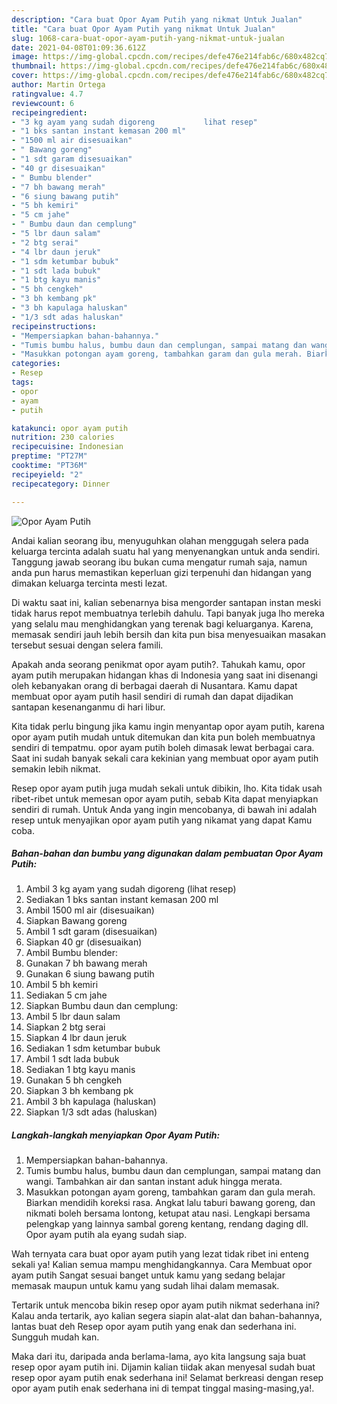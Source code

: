 ```yaml
---
description: "Cara buat Opor Ayam Putih yang nikmat Untuk Jualan"
title: "Cara buat Opor Ayam Putih yang nikmat Untuk Jualan"
slug: 1068-cara-buat-opor-ayam-putih-yang-nikmat-untuk-jualan
date: 2021-04-08T01:09:36.612Z
image: https://img-global.cpcdn.com/recipes/defe476e214fab6c/680x482cq70/opor-ayam-putih-foto-resep-utama.jpg
thumbnail: https://img-global.cpcdn.com/recipes/defe476e214fab6c/680x482cq70/opor-ayam-putih-foto-resep-utama.jpg
cover: https://img-global.cpcdn.com/recipes/defe476e214fab6c/680x482cq70/opor-ayam-putih-foto-resep-utama.jpg
author: Martin Ortega
ratingvalue: 4.7
reviewcount: 6
recipeingredient:
- "3 kg ayam yang sudah digoreng           lihat resep"
- "1 bks santan instant kemasan 200 ml"
- "1500 ml air disesuaikan"
- " Bawang goreng"
- "1 sdt garam disesuaikan"
- "40 gr disesuaikan"
- " Bumbu blender"
- "7 bh bawang merah"
- "6 siung bawang putih"
- "5 bh kemiri"
- "5 cm jahe"
- " Bumbu daun dan cemplung"
- "5 lbr daun salam"
- "2 btg serai"
- "4 lbr daun jeruk"
- "1 sdm ketumbar bubuk"
- "1 sdt lada bubuk"
- "1 btg kayu manis"
- "5 bh cengkeh"
- "3 bh kembang pk"
- "3 bh kapulaga haluskan"
- "1/3 sdt adas haluskan"
recipeinstructions:
- "Mempersiapkan bahan-bahannya."
- "Tumis bumbu halus, bumbu daun dan cemplungan, sampai matang dan wangi. Tambahkan air dan santan instant aduk hingga merata."
- "Masukkan potongan ayam goreng, tambahkan garam dan gula merah. Biarkan mendidih koreksi rasa. Angkat lalu taburi bawang goreng, dan nikmati boleh bersama lontong, ketupat atau nasi. Lengkapi bersama pelengkap yang lainnya sambal goreng kentang, rendang daging dll. Opor ayam putih ala eyang sudah siap."
categories:
- Resep
tags:
- opor
- ayam
- putih

katakunci: opor ayam putih 
nutrition: 230 calories
recipecuisine: Indonesian
preptime: "PT27M"
cooktime: "PT36M"
recipeyield: "2"
recipecategory: Dinner

---
```



![Opor Ayam Putih](https://img-global.cpcdn.com/recipes/defe476e214fab6c/680x482cq70/opor-ayam-putih-foto-resep-utama.jpg)

Andai kalian seorang ibu, menyuguhkan olahan menggugah selera pada keluarga tercinta adalah suatu hal yang menyenangkan untuk anda sendiri. Tanggung jawab seorang ibu bukan cuma mengatur rumah saja, namun anda pun harus memastikan keperluan gizi terpenuhi dan hidangan yang dimakan keluarga tercinta mesti lezat.

Di waktu  saat ini, kalian sebenarnya bisa mengorder santapan instan meski tidak harus repot membuatnya terlebih dahulu. Tapi banyak juga lho mereka yang selalu mau menghidangkan yang terenak bagi keluarganya. Karena, memasak sendiri jauh lebih bersih dan kita pun bisa menyesuaikan masakan tersebut sesuai dengan selera famili. 



Apakah anda seorang penikmat opor ayam putih?. Tahukah kamu, opor ayam putih merupakan hidangan khas di Indonesia yang saat ini disenangi oleh kebanyakan orang di berbagai daerah di Nusantara. Kamu dapat membuat opor ayam putih hasil sendiri di rumah dan dapat dijadikan santapan kesenanganmu di hari libur.

Kita tidak perlu bingung jika kamu ingin menyantap opor ayam putih, karena opor ayam putih mudah untuk ditemukan dan kita pun boleh membuatnya sendiri di tempatmu. opor ayam putih boleh dimasak lewat berbagai cara. Saat ini sudah banyak sekali cara kekinian yang membuat opor ayam putih semakin lebih nikmat.

Resep opor ayam putih juga mudah sekali untuk dibikin, lho. Kita tidak usah ribet-ribet untuk memesan opor ayam putih, sebab Kita dapat menyiapkan sendiri di rumah. Untuk Anda yang ingin mencobanya, di bawah ini adalah resep untuk menyajikan opor ayam putih yang nikamat yang dapat Kamu coba.

<!--inarticleads1-->

##### Bahan-bahan dan bumbu yang digunakan dalam pembuatan Opor Ayam Putih:

1. Ambil 3 kg ayam yang sudah digoreng           (lihat resep)
1. Sediakan 1 bks santan instant kemasan 200 ml
1. Ambil 1500 ml air (disesuaikan)
1. Siapkan  Bawang goreng
1. Ambil 1 sdt garam (disesuaikan)
1. Siapkan 40 gr (disesuaikan)
1. Ambil  Bumbu blender:
1. Gunakan 7 bh bawang merah
1. Gunakan 6 siung bawang putih
1. Ambil 5 bh kemiri
1. Sediakan 5 cm jahe
1. Siapkan  Bumbu daun dan cemplung:
1. Ambil 5 lbr daun salam
1. Siapkan 2 btg serai
1. Siapkan 4 lbr daun jeruk
1. Sediakan 1 sdm ketumbar bubuk
1. Ambil 1 sdt lada bubuk
1. Sediakan 1 btg kayu manis
1. Gunakan 5 bh cengkeh
1. Siapkan 3 bh kembang pk
1. Ambil 3 bh kapulaga (haluskan)
1. Siapkan 1/3 sdt adas (haluskan)




<!--inarticleads2-->

##### Langkah-langkah menyiapkan Opor Ayam Putih:

1. Mempersiapkan bahan-bahannya.
1. Tumis bumbu halus, bumbu daun dan cemplungan, sampai matang dan wangi. Tambahkan air dan santan instant aduk hingga merata.
1. Masukkan potongan ayam goreng, tambahkan garam dan gula merah. Biarkan mendidih koreksi rasa. Angkat lalu taburi bawang goreng, dan nikmati boleh bersama lontong, ketupat atau nasi. Lengkapi bersama pelengkap yang lainnya sambal goreng kentang, rendang daging dll. Opor ayam putih ala eyang sudah siap.




Wah ternyata cara buat opor ayam putih yang lezat tidak ribet ini enteng sekali ya! Kalian semua mampu menghidangkannya. Cara Membuat opor ayam putih Sangat sesuai banget untuk kamu yang sedang belajar memasak maupun untuk kamu yang sudah lihai dalam memasak.

Tertarik untuk mencoba bikin resep opor ayam putih nikmat sederhana ini? Kalau anda tertarik, ayo kalian segera siapin alat-alat dan bahan-bahannya, lantas buat deh Resep opor ayam putih yang enak dan sederhana ini. Sungguh mudah kan. 

Maka dari itu, daripada anda berlama-lama, ayo kita langsung saja buat resep opor ayam putih ini. Dijamin kalian tiidak akan menyesal sudah buat resep opor ayam putih enak sederhana ini! Selamat berkreasi dengan resep opor ayam putih enak sederhana ini di tempat tinggal masing-masing,ya!.

